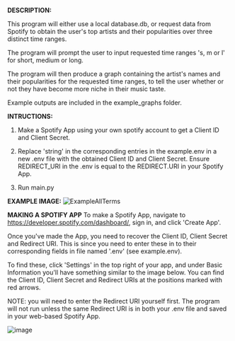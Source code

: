 **DESCRIPTION:**

This program will either use a local database.db, or request data from Spotify to obtain the user's top artists and their popularities over three distinct time ranges.

The program will prompt the user to input requested time ranges 's, m or l' for short, medium or long. 

The program will then produce a graph containing the artist's names and their popularities for the requested time ranges, to tell the user whether or not they have become more niche in their music taste.

Example outputs are included in the example_graphs folder.




**INTRUCTIONS:**

1) Make a Spotify App using your own spotify account to get a Client ID and Client Secret.

2) Replace 'string' in the corresponding entries in the example.env in a new .env file with the obtained Client ID and Client Secret. Ensure REDIRECT_URI in the .env is equal to the REDIRECT.URI in your Spotify App.
  
3) Run main.py




**EXAMPLE IMAGE:**
![ExampleAllTerms](https://github.com/jngoodman/SpotifyNiche/assets/140734696/ecc3a0a4-74eb-4602-a5b0-7fad9b8d6afd)




**MAKING A SPOTIFY APP**
To make a Spotify App, navigate to https://developer.spotify.com/dashboard/, sign in, and click 'Create App'.

Once you've made the App, you need to recover the Client ID, Client Secret and Redirect URI. This is since you need to enter these in to their corresponding fields in file named '.env' (see example.env). 

To find these, click 'Settings' in the top right of your app, and under Basic Information you'll have something similar to the image below. You can find the Client ID, Client Secret and Redirect URIs at the positions marked with red arrows.

NOTE: you will need to enter the Redirect URI yourself first. The program will not run unless the same Redirect URI is in both your .env file and saved in your web-based Spotify App.

![image](https://github.com/jngoodman/SpotifyNiche/assets/140734696/0c9bc23b-0cf9-4661-99c0-9df3990358cd)
